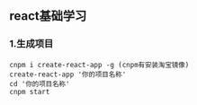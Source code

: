## react基础学习
### 1.生成项目
```
cnpm i create-react-app -g (cnpm有安装淘宝镜像)
create-react-app '你的项目名称'
cd '你的项目名称'
cnpm start

```
